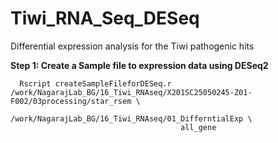 # Tiwi_RNA_Seq_DESeq
Differential expression analysis for the Tiwi pathogenic hits


**Step 1: Create a Sample file to expression data using DESeq2**

      Rscript createSampleFileforDESeq.r /work/NagarajLab_BG/16_Tiwi_RNAseq/X201SC25050245-Z01-F002/03processing/star_rsem \
                                          /work/NagarajLab_BG/16_Tiwi_RNAseq/01_DifferntialExp \
                                          all_gene
